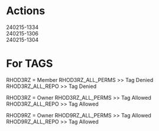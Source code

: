 # Actions

240215-1334  
240215-1306  
240215-1304  

# For TAGS

RHOD3RZ = Member
RHOD3RZ_ALL_PERMS >> Tag Denied
RHOD3RZ_ALL_REPO  >> Tag Denied

RHOD3RZ = Owner
RHOD3RZ_ALL_PERMS >> Tag Allowed
RHOD3RZ_ALL_REPO  >> Tag Allowed

RHOD9RZ = Owner
RHOD9RZ_ALL_PERMS >> Tag Allowed
RHOD9RZ_ALL_REPO  >> Tag Allowed
